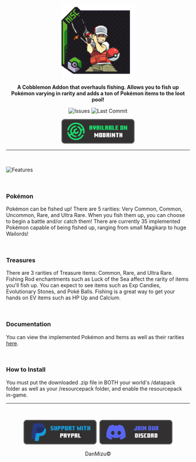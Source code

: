 <p align="center">
  <a style="text-decoration:none;" align="center" href='#'/>
    <img src="../pack.png" width="200rem" />
  </a>
</p>

<p align="center">
    <b>A Cobblemon Addon that overhauls fishing. Allows you to fish up Pokémon varying in rarity and adds a ton of Pokémon items to the loot pool!</b>
</p>

<p align="center">
    <a style="text-decoration:none;" href="https://github.com/DansDatapacks/Pokemon-Fishing/issues" target="_blank">
        <img height="30rem" src="https://img.shields.io/github/issues/DansDatapacks/Pokemon-Fishing?color=red&style=for-the-badge" alt="Issues"/>
    </a>
    <a style="text-decoration:none;" href="https://github.com/DansDatapacks/Pokemon-Fishing/commits" target="_blank">
        <img height="30rem" src="https://img.shields.io/github/last-commit/DansDatapacks/Pokemon-Fishing?color=darkgreen&style=for-the-badge" alt="Last Commit"/>
    </a>
</p>

<p align="center">
    <a style="text-decoration:none;" href="https://modrinth.com/datapack/pokmon-fishing" target="_blank">
        <img width="200rem" src="buttons/modrinth_button.png" alt="Available On Modrinth"/>
    </a>
</p>

<hr>

<br/>

<p>
 <img src="https://i.imgur.com/vpHWmuu.png" alt="Features" />
</p>

<br/>

<h3>
 <strong>
Pokémon
 </strong>
</h3>

<p>
Pokémon can be fished up! There are 5 rarities: Very Common, Common, Uncommon, Rare, and Ultra Rare. When you fish them up, you can choose to begin a battle and/or catch them! There are currently 35 implemented Pokémon capable of being fished up, ranging from small Magikarp to huge Wailords!
</p>

<br/>

<h3>
 <strong>
Treasures
 </strong>
</h3>

<p>
There are 3 rarities of Treasure items: Common, Rare, and Ultra Rare. Fishing Rod enchantments such as Luck of the Sea affect the rarity of items you'll fish up. You can expect to see items such as Exp Candies, Evolutionary Stones, and Poké Balls. Fishing is a great way to get your hands on EV items such as HP Up and Calcium.
</p>

<br/>

<h3>
 <strong>
Documentation
 </strong>
</h3>

<p>
You can view the implemented Pokémon and Items as well as their rarities <a href="https://docs.google.com/spreadsheets/d/1rHU4d1R2r5en0BGP0OQI99UuManeyo3VpaHw3eyQxsM">here</a>.
</p>

<br/>

<h3>
 <strong>
How to Install
 </strong>
</h3>

<p>
You must put the downloaded .zip file in BOTH your world's /datapack folder as well as your /resourcepack folder, and enable the resourcepack in-game.
</p>

<hr>

<br/>

<p align="center" style="display: flex; justify-content: center; align-items: center;">
    <a style="text-decoration:none;" href="https://www.paypal.com/paypalme/DanMizu" target="_blank">
        <img width="200rem" src="buttons/paypal_button.png" alt="Donation Button"/>
    </a>
    &nbsp;&nbsp;
    <a style="text-decoration:none;" href="https://discord.gg/xxybrgF" target="_blank">
        <img width="200rem" src="buttons/discord_button.png" alt="Discord Button"/>
    </a>
</p>

<p align="center">
DanMizu&copy;
</p>
